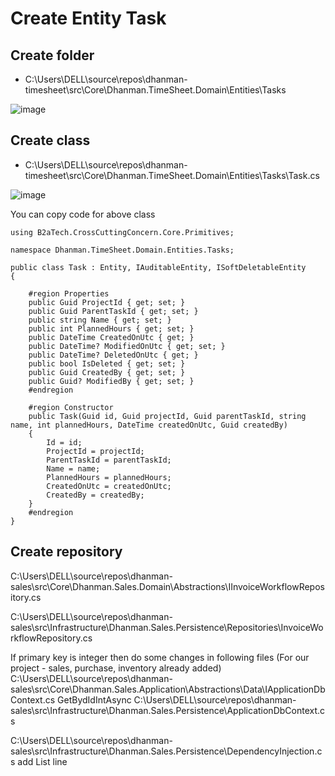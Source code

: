 # Create Entity Task 

## Create folder
- C:\Users\DELL\source\repos\dhanman-timesheet\src\Core\Dhanman.TimeSheet.Domain\Entities\Tasks 

![image](https://github.com/b2atech/dhanman-docs/assets/91184041/06e939ca-32c8-4a8f-92d8-1b364834f5c6)

## Create class
- C:\Users\DELL\source\repos\dhanman-timesheet\src\Core\Dhanman.TimeSheet.Domain\Entities\Tasks\Task.cs

![image](https://github.com/b2atech/dhanman-docs/assets/91184041/291c7ff7-4dce-4a5a-91d4-10d570dd9a81)

You can copy code for above class 
 
```using B2aTech.CrossCuttingConcern.Core.Abstractions;
using B2aTech.CrossCuttingConcern.Core.Primitives;

namespace Dhanman.TimeSheet.Domain.Entities.Tasks;

public class Task : Entity, IAuditableEntity, ISoftDeletableEntity
{

    #region Properties
    public Guid ProjectId { get; set; }
    public Guid ParentTaskId { get; set; }
    public string Name { get; set; }
    public int PlannedHours { get; set; }
    public DateTime CreatedOnUtc { get; }
    public DateTime? ModifiedOnUtc { get; set; }
    public DateTime? DeletedOnUtc { get; }
    public bool IsDeleted { get; set; }
    public Guid CreatedBy { get; set; }
    public Guid? ModifiedBy { get; set; }
    #endregion

    #region Constructor
    public Task(Guid id, Guid projectId, Guid parentTaskId, string name, int plannedHours, DateTime createdOnUtc, Guid createdBy)
    {
        Id = id;
        ProjectId = projectId;
        ParentTaskId = parentTaskId;
        Name = name;
        PlannedHours = plannedHours;
        CreatedOnUtc = createdOnUtc;
        CreatedBy = createdBy;
    }
    #endregion
}
```
## Create repository 

 
C:\Users\DELL\source\repos\dhanman-sales\src\Core\Dhanman.Sales.Domain\Abstractions\IInvoiceWorkflowRepository.cs
 

C:\Users\DELL\source\repos\dhanman-sales\src\Infrastructure\Dhanman.Sales.Persistence\Repositories\InvoiceWorkflowRepository.cs

If primary key is integer then do some changes in following files (For our project - sales, purchase, inventory already added)  
C:\Users\DELL\source\repos\dhanman-sales\src\Core\Dhanman.Sales.Application\Abstractions\Data\IApplicationDbContext.cs
GetBydIdIntAsync
C:\Users\DELL\source\repos\dhanman-sales\src\Infrastructure\Dhanman.Sales.Persistence\ApplicationDbContext.cs

C:\Users\DELL\source\repos\dhanman-sales\src\Infrastructure\Dhanman.Sales.Persistence\DependencyInjection.cs
add List line
